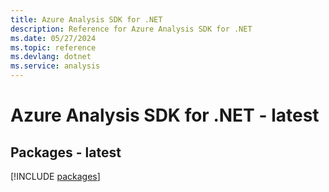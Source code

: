 ```yaml
---
title: Azure Analysis SDK for .NET
description: Reference for Azure Analysis SDK for .NET
ms.date: 05/27/2024
ms.topic: reference
ms.devlang: dotnet
ms.service: analysis
---
```

# Azure Analysis SDK for .NET - latest
## Packages - latest
[!INCLUDE [packages](analysis-index.md)]